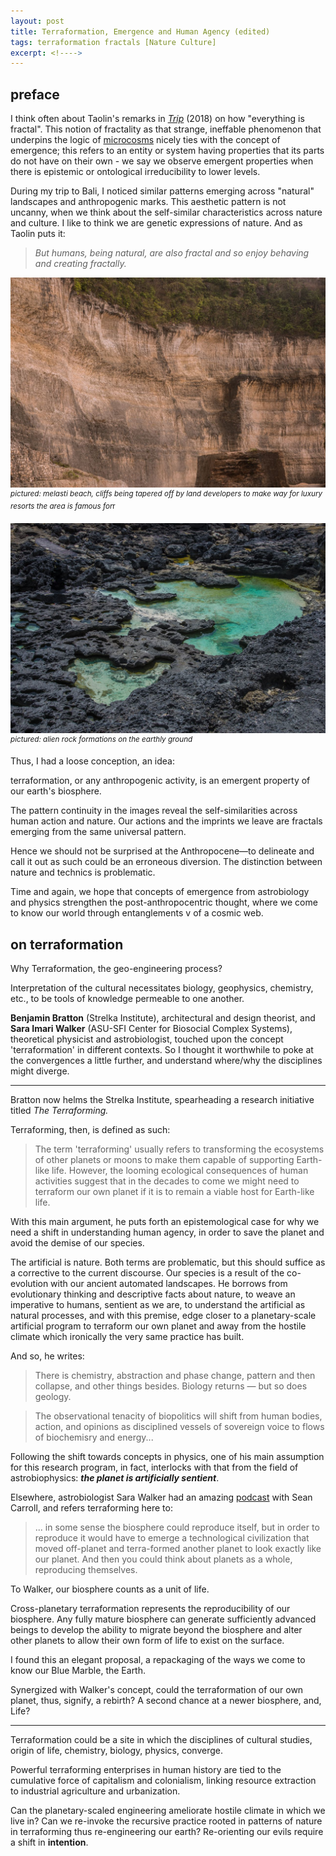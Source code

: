 ```yaml
---
layout: post
title: Terraformation, Emergence and Human Agency (edited)
tags: terraformation fractals [Nature Culture]
excerpt: <!---->
---
```


## preface

I think often about Taolin's remarks in [*Trip*](https://www.penguinrandomhouse.com/books/547888/trip-by-tao-lin/) (2018) on how "everything is fractal". This notion of fractality as that strange, ineffable phenomenon that underpins the logic of [microcosms](https://en.wikipedia.org/wiki/Macrocosm_and_microcosm) nicely ties with the concept of emergence; this refers to an entity or system having properties that its parts do not have on their own - we say we observe emergent properties when there is epistemic or ontological irreducibility to lower levels.



During my trip to Bali, I noticed similar patterns emerging across "natural" landscapes and anthropogenic marks. This aesthetic pattern is not uncanny, when we think about the self-similar characteristics across nature and culture. I like to think we are genetic expressions of nature. And as Taolin puts it:



> *But humans, being natural, are also fractal and so enjoy behaving and creating fractally.*



![bali-1](\assets\img\bali-1.jpg)
<sup> *pictured: melasti beach, cliffs being tapered off by land developers to make way for luxury resorts the area is famous for*r</sup>

![bali-2](\assets\img\bali-2.jpg)
<sup> *pictured: alien rock formations on the earthly ground* </sup>


Thus, I had a loose conception, an idea: 

terraformation, or any anthropogenic activity, is an emergent property of our earth's biosphere. 



The pattern continuity in the images reveal the self-similarities across human action and nature. Our actions and the imprints we leave are fractals emerging from the same universal pattern.

Hence we should not be surprised at the Anthropocene—to delineate and call it out as such could be an erroneous diversion. The distinction between nature and technics is problematic. 

Time and again, we hope that concepts of emergence from astrobiology and physics strengthen the post-anthropocentric thought, where we come to know our world through entanglements v of a cosmic web. 



## on terraformation

Why Terraformation, the geo-engineering process? 

Interpretation of the cultural necessitates biology, geophysics, chemistry, etc., to be tools of knowledge permeable to one another. 

**Benjamin Bratton** (Strelka Institute), architectural and design theorist, and **Sara Imari Walker** (ASU-SFI Center for Biosocial Complex Systems), theoretical physicist and astrobiologist, touched upon the concept 'terraformation' in different contexts. So I thought it worthwhile to poke at the convergences a little further, and understand where/why the disciplines might diverge. 

---



Bratton now helms the Strelka Institute, spearheading a research initiative titled *The Terraforming.*

Terraforming, then, is defined as such:

> The term 'terraforming' usually refers to transforming the ecosystems of other planets or moons to make them capable of supporting Earth-like life. However, the looming ecological consequences of human activities suggest that in the decades to come we might need to terraform our own planet if it is to remain a viable host for Earth-like life.

With this main argument, he puts forth an epistemological case for why we need a shift in understanding human agency, in order to save the planet and avoid the demise of our species. 

The artificial is nature. Both terms are problematic, but this should suffice as a corrective to the current discourse. Our species is a result of the co-evolution with our ancient automated landscapes. He borrows from evolutionary thinking and descriptive facts about nature, to weave an imperative to humans, sentient as we are, to understand the artificial as natural processes, and with this premise, edge closer to a planetary-scale artificial program to terraform our own planet and away from the hostile climate which ironically the very same practice has built. 

And so, he writes: 

> There is chemistry, abstraction and phase change, pattern and then collapse, and other things besides. Biology returns — but so does geology. 

> The observational tenacity of biopolitics will shift from human bodies, action, and opinions as disciplined vessels of sovereign voice to flows of biochemisry and energy...

Following the shift towards concepts in physics, one of his main assumption for this research program, in fact, interlocks with that from the field of astrobiophysics: ***the planet is artificially sentient***.



Elsewhere, astrobiologist Sara Walker had an amazing [podcast](https://www.preposterousuniverse.com/podcast/2020/01/13/79-sara-imari-walker-on-information-and-the-origin-of-life/) with Sean Carroll, and refers terraforming here to: 

> ... in some sense the biosphere could reproduce itself, but in order to reproduce it would have to emerge a technological civilization that moved off-planet and terra-formed another planet to look exactly like our planet. And then you could think about planets as a whole, reproducing themselves.

To Walker, our biosphere counts as a unit of life. 

Cross-planetary terraformation represents the reproducibility of our biosphere. Any fully mature biosphere can generate sufficiently advanced beings to develop the ability to migrate beyond the biosphere and alter other planets to allow their own form of life to exist on the surface. 

I found this an elegant proposal, a repackaging of the ways we come to know our Blue Marble, the Earth. 

Synergized with Walker's concept, could the terraformation of our own planet, thus, signify, a rebirth? A second chance at a newer biosphere, and, Life? 

---

Terraformation could be a site in which the disciplines of cultural studies, origin of life, chemistry, biology, physics, converge. 

Powerful terraforming enterprises in human history are tied to the cumulative force of capitalism and colonialism, linking resource extraction to industrial agriculture and urbanization. 

Can the planetary-scaled engineering ameliorate hostile climate in which we live in? Can we re-invoke the recursive practice rooted in patterns of nature in terraforming thus re-engineering our earth? Re-orienting our evils require a shift in **intention**. 

